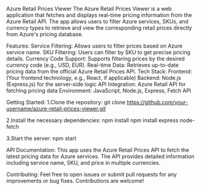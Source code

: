 Azure Retail Prices Viewer
The Azure Retail Prices Viewer is a web application that fetches and displays real-time pricing information from the Azure Retail API. The app allows users to filter Azure services, SKUs, and currency types to retrieve and view the corresponding retail prices directly from Azure's pricing database.

Features:
Service Filtering: Allows users to filter prices based on Azure service name.
SKU Filtering: Users can filter by SKU to get precise pricing details.
Currency Code Support: Supports filtering prices by the desired currency code (e.g., USD, EUR).
Real-time Data: Retrieves up-to-date pricing data from the official Azure Retail Prices API.
Tech Stack:
Frontend: (Your frontend technology, e.g., React, if applicable)
Backend: Node.js (Express.js) for the server-side logic
API Integration: Azure Retail API for fetching pricing data
Environment: JavaScript, Node.js, Express, Fetch API

Getting Started:
1.Clone the repository:
git clone https://github.com/your-username/azure-retail-prices-viewer.git

2.Install the necessary dependencies:
npm install
npm install express node-fetch

3.Start the server:
npm start

API Documentation:
This app uses the Azure Retail Prices API to fetch the latest pricing data for Azure services. The API provides detailed information including service name, SKU, and price in multiple currencies.

Contributing:
Feel free to open issues or submit pull requests for any improvements or bug fixes. Contributions are welcome!

